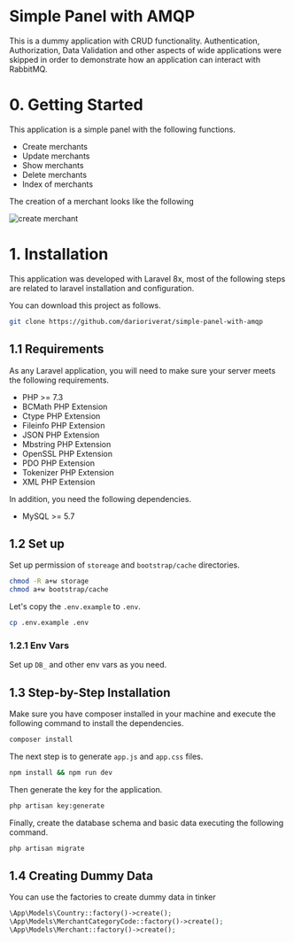 # Simple Panel with AMQP

This is a dummy application with CRUD functionality. Authentication, Authorization, Data Validation and other
aspects of wide applications were skipped in order to demonstrate how an application can interact with RabbitMQ. 

# 0. Getting Started

This application is a simple panel with the following functions.

- Create merchants
- Update merchants
- Show merchants
- Delete merchants
- Index of merchants

The creation of a merchant looks like the following

![create merchant](https://blog.pleets.org/img/articles/create-dummy-merchant.jpeg)

# 1. Installation

This application was developed with Laravel 8x, most of the following steps are related to laravel
installation and configuration.

You can download this project as follows.

```bash
git clone https://github.com/darioriverat/simple-panel-with-amqp
```

## 1.1 Requirements

As any Laravel application, you will need to make sure your server meets the following requirements.

- PHP >= 7.3
- BCMath PHP Extension
- Ctype PHP Extension
- Fileinfo PHP Extension
- JSON PHP Extension
- Mbstring PHP Extension
- OpenSSL PHP Extension
- PDO PHP Extension
- Tokenizer PHP Extension
- XML PHP Extension

In addition, you need the following dependencies.

- MySQL >= 5.7

## 1.2 Set up

Set up permission of `storeage` and `bootstrap/cache` directories.

```bash
chmod -R a+w storage
chmod a+w bootstrap/cache
```

Let's copy the `.env.example` to `.env`.

```bash
cp .env.example .env
```
### 1.2.1 Env Vars

Set up `DB_` and other env vars as you need.

## 1.3 Step-by-Step Installation

Make sure you have composer installed in your machine and execute the following command to install the
dependencies.

```bash
composer install
```

The next step is to generate `app.js` and `app.css` files.

```bash
npm install && npm run dev
```

Then generate the key for the application.

```bash
php artisan key:generate
```

Finally, create the database schema and basic data executing the following command.

```bash
php artisan migrate
```
## 1.4 Creating Dummy Data

You can use the factories to create dummy data in tinker

```php
\App\Models\Country::factory()->create();
\App\Models\MerchantCategoryCode::factory()->create();
\App\Models\Merchant::factory()->create();
```
